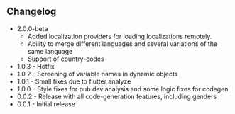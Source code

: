 ## Changelog

- 2.0.0-beta
  - Added localization providers for loading localizations remotely.
  - Ability to merge different languages and several variations of the same language
  - Support of country-codes
- 1.0.3 - Hotfix
- 1.0.2 - Screening of variable names in dynamic objects
- 1.0.1 - Small fixes due to flutter analyze
- 1.0.0 - Style fixes for pub.dev analysis and some logic fixes for codegen
- 0.0.2 - Release with all code-generation features, including genders
- 0.0.1 - Initial release
